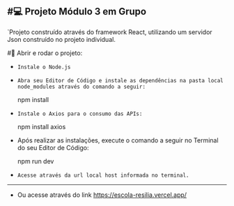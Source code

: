 
#:computer: Projeto Módulo 3 em Grupo  
----------------------------
`Projeto construído através do framework React, utilizando um servidor Json construído no projeto individual.



 #📝 Abrir e rodar o projeto:

- `Instale o Node.js`

- `Abra seu Editor de Código e instale as dependências na pasta local node_modules através do comando a seguir:`

    npm install

- `Instale o Axios para o consumo das APIs:`

    npm install axios

- Após realizar as instalações, execute o comando a seguir no Terminal do seu Editor de Código:

    npm run dev

- `Acesse através da url local host informada no terminal.`
--------------------------------------------------------------
- Ou acesse através do link https://escola-resilia.vercel.app/


